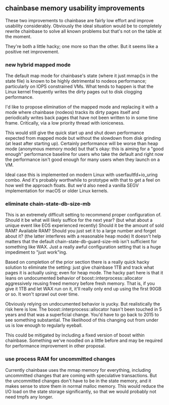 ## chainbase memory usability improvements

These two improvements to chainbase are fairly low effort and improve usability considerably. Obviously the ideal situation would be to completely rewrite chainbase to solve all known problems but that's not on the table at the moment.

They're both a little hacky; one more so than the other. But it seems like a positive net improvement.

### new hybrid mapped mode

The default map mode for chainbase's state (where it just mmap()s in the state file) is known to be highly detrimental to nodeos performance; particularly on IOPS constrained VMs. What tends to happen is that the Linux kernel frequently writes the dirty pages out to disk clogging performance.

I'd like to propose elimination of the mapped mode and replacing it with a mode where chainbase (nodeos) tracks its dirty pages itself and periodically writes back pages that have not been written to in some time frame. Critically, via a low priority thread with ioniceness.

This would still give the quick start up and shut down performance expected from mapped mode but without the slowdown from disk grinding (at least after starting up). Certainly performance will be worse than heap mode (anonymous memory mode) but that's okay: this is aiming for a "good enough" performance baseline for users who take the default and right now the performance isn't good enough for many users when they launch on a VM.

Ideal case this is implemented on modern Linux with userfaultfd+io_uring combo. And it's probably worthwhile to prototype with that to get a feel on how well the approach floats. But we'd also need a vanilla SEGV implementation for macOS or older Linux kernels.

### eliminate chain-state-db-size-mb

This is an extremely difficult setting to recommend proper configuration of. Should it be what will likely suffice for the next year? (but what about a unique event like EOS experienced recently) Should it be the amount of sold RAM? Available RAM? Should you just set it to a large number and forget about it? (the latter interferes with a reasonable heap mode) It doesn't help matters that the default chain-state-db-guard-size-mb isn't sufficient for something like WAX. Just a really awful configuration setting that is a huge impediment to "just work"ing.

Based on completion of the prior section there is a really quick hacky solution to eliminate the setting: just give chainbase 1TB and track what pages it is actually using; even for heap mode. The hacky part here is that it leans on undocumented behavior of boost::interprocess::allocator aggressively reusing freed memory before fresh memory. That is, if you give it 1TB and let WAX run on it, it'll really only end up using the first 90GB or so. It won't sprawl out over time.

Obviously relying on undocumented behavior is yucky. But realistically the risk here is low. The boost::interprocess::allocator hasn't been touched in 5 years and that was a superficial change. You'd have to go back to 2015 to see something substantial. The likelihood of this changing out from under us is low enough to regularly eyeball.

This could be mitigated by including a fixed version of boost within chainbase. Something we've noodled on a little before and may be required for performance improvement in other proposal.

### use process RAM for uncommitted changes

Currently chainbase uses the mmap memory for everything, including uncommitted changes that are coming with speculative transactions. But the uncommitted changes don't have to be in the state memory, and it makes sense to store them in normal malloc memory. This would reduce the I/O load on the state storage significantly, so that we would probably not need tmpfs any longer.
